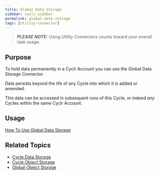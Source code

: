 ```yaml
---
title: Global Data Storage
sidebar: cyclr_sidebar
permalink: global-data-storage
tags: [utility-connector]
---
```


> **_PLEASE NOTE:_** Using Utility Connectors counts toward your overall task usage.

## Purpose

To hold data permanently in a Cyclr Account you can use the Global Data Storage Connector.  

Data persists beyond the life of any Cycle into which it is added or amended.

This data can be accessed in subsequent runs of this Cycle, or indeed _any_ Cycles within the same Cyclr Account.

## Usage

[How To Use Global Data Storage](./data-storage-usage) 

## Related Topics

* [Cycle Data Storage](./cycle-data-storage)
* [Cycle Object Storage](./cycle-object-storage)
* [Global Object Storage](./global-object-storage)
